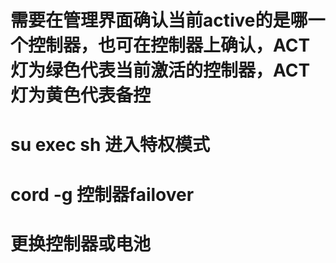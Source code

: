 # 需要在管理界面确认当前active的是哪一个控制器，也可在控制器上确认，ACT灯为绿色代表当前激活的控制器，ACT灯为黄色代表备控
# su exec sh 进入特权模式
# cord -g   控制器failover
# 更换控制器或电池